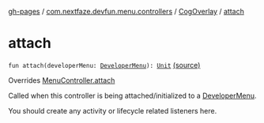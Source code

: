 [gh-pages](../../index.md) / [com.nextfaze.devfun.menu.controllers](../index.md) / [CogOverlay](index.md) / [attach](.)

# attach

`fun attach(developerMenu: `[`DeveloperMenu`](../../com.nextfaze.devfun.menu/-developer-menu/index.md)`): `[`Unit`](https://kotlinlang.org/api/latest/jvm/stdlib/kotlin/-unit/index.html) [(source)](https://github.com/NextFaze/dev-fun/tree/master/devfun-menu/src/main/java/com/nextfaze/devfun/menu/controllers/Cog.kt#L96)

Overrides [MenuController.attach](../../com.nextfaze.devfun.menu/-menu-controller/attach.md)

Called when this controller is being attached/initialized to a [DeveloperMenu](../../com.nextfaze.devfun.menu/-developer-menu/index.md).

You should create any activity or lifecycle related listeners here.

